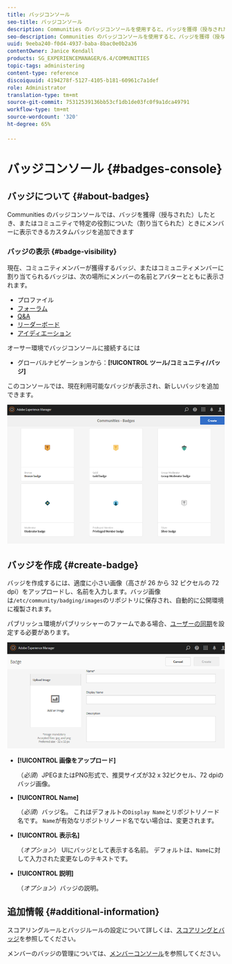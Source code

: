 ```yaml
---
title: バッジコンソール
seo-title: バッジコンソール
description: Communities のバッジコンソールを使用すると、バッジを獲得（授与された）したとき、またはコミュニティで特定の役割についた（割り当てられた）ときにメンバーに表示できるカスタムバッジを追加できます
seo-description: Communities のバッジコンソールを使用すると、バッジを獲得（授与された）したとき、またはコミュニティで特定の役割についた（割り当てられた）ときにメンバーに表示できるカスタムバッジを追加できます
uuid: 9eeba240-f0d4-4937-baba-8bac0e0b2a36
contentOwner: Janice Kendall
products: SG_EXPERIENCEMANAGER/6.4/COMMUNITIES
topic-tags: administering
content-type: reference
discoiquuid: 4194278f-5127-4105-b181-60961c7a1def
role: Administrator
translation-type: tm+mt
source-git-commit: 75312539136bb53cf1db1de03fc0f9a1dca49791
workflow-type: tm+mt
source-wordcount: '320'
ht-degree: 65%

---
```



# バッジコンソール {#badges-console}

## バッジについて {#about-badges}

Communities のバッジコンソールでは、バッジを獲得（授与された）したとき、またはコミュニティで特定の役割についた（割り当てられた）ときにメンバーに表示できるカスタムバッジを追加できます

### バッジの表示  {#badge-visibility}

現在、コミュニティメンバーが獲得するバッジ、またはコミュニティメンバーに割り当てられるバッジは、次の場所にメンバーの名前とアバターとともに表示されます。

* プロファイル
* [フォーラム](forum.md)
* [Q&amp;A](working-with-qna.md)
* [リーダーボード](enabling-leaderboard.md)
* [アイディエーション](ideation-feature.md)

オーサー環境でバッジコンソールに接続するには

* グローバルナビゲーションから：**[!UICONTROL ツール/コミュニティ/バッジ]**

このコンソールでは、現在利用可能なバッジが表示され、新しいバッジを追加できます。

![chlimage_1-242](assets/chlimage_1-242.png)

## バッジを作成 {#create-badge}

バッジを作成するには、適度に小さい画像（高さが 26 から 32 ピクセルの 72 dpi）をアップロードし、名前を入力します。バッジ画像は`/etc/community/badging/images`のリポジトリに保存され、自動的に公開環境に複製されます。

パブリッシュ環境がパブリッシャーのファームである場合、[ユーザーの同期](sync.md)を設定する必要があります。

![chlimage_1-243](assets/chlimage_1-243.png)

* **[!UICONTROL 画像をアップロード]**

   （*必須*）JPEGまたはPNG形式で、推奨サイズが32 x 32ピクセル、72 dpiのバッジ画像。

* **[!UICONTROL Name]**

   （*必須*）バッジ名。 これはデフォルトの`Display Name`とリポジトリノード名です。 `Name`が有効なリポジトリノード名でない場合は、変更されます。

* **[!UICONTROL 表示名]**

   （*オプション*） UIにバッジとして表示する名前。 デフォルトは、`Name`に対して入力された変更なしのテキストです。

* **[!UICONTROL 説明]**

   （*オプション*）バッジの説明。

## 追加情報 {#additional-information}

スコアリングルールとバッジルールの設定について詳しくは、[スコアリングとバッジ](implementing-scoring.md)を参照してください。

メンバーのバッジの管理については、[メンバーコンソール](members.md)を参照してください。
